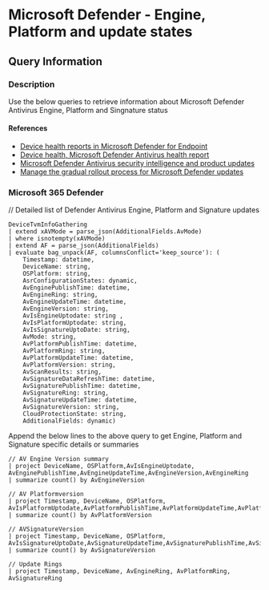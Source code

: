 # Microsoft Defender - Engine, Platform and update states

## Query Information

### Description

Use the below queries to retrieve information about Microsoft Defender Antivirus Engine, Platform and Singnature status

#### References

- [Device health reports in Microsoft Defender for Endpoint](https://learn.microsoft.com/en-us/microsoft-365/security/defender-endpoint/device-health-reports?view=o365-worldwide)
- [Device health, Microsoft Defender Antivirus health report](https://learn.microsoft.com/en-us/microsoft-365/security/defender-endpoint/device-health-microsoft-defender-antivirus-health?view=o365-worldwide#antivirus-security-intelligence-version-card)
- [Microsoft Defender Antivirus security intelligence and product updates](https://learn.microsoft.com/en-us/microsoft-365/security/defender-endpoint/microsoft-defender-antivirus-updates?view=o365-worldwide)
- [Manage the gradual rollout process for Microsoft Defender updates](https://learn.microsoft.com/en-us/microsoft-365/security/defender-endpoint/manage-gradual-rollout?view=o365-worldwide)

### Microsoft 365 Defender

// Detailed list of Defender Antivirus Engine, Platform and Signature updates

```kql
DeviceTvmInfoGathering
| extend xAVMode = parse_json(AdditionalFields.AvMode)
| where isnotempty(xAVMode)
| extend AF = parse_json(AdditionalFields)
| evaluate bag_unpack(AF, columnsConflict='keep_source'): (
    Timestamp: datetime, 
    DeviceName: string, 
    OSPlatform: string, 
    AsrConfigurationStates: dynamic, 
    AvEnginePublishTime: datetime, 
    AvEngineRing: string, 
    AvEngineUpdateTime: datetime,
    AvEngineVersion: string,
    AvIsEngineUptodate: string ,
    AvIsPlatformUptodate: string,
    AvIsSignatureUptoDate: string,
    AvMode: string,
    AvPlatformPublishTime: datetime,
    AvPlatformRing: string,
    AvPlatformUpdateTime: datetime,
    AvPlatformVersion: string,
    AvScanResults: string,
    AvSignatureDataRefreshTime: datetime, 
    AvSignaturePublishTime: datetime,
    AvSignatureRing: string,
    AvSignatureUpdateTime: datetime, 
    AvSignatureVersion: string,
    CloudProtectionState: string,
    AdditionalFields: dynamic)
```

Append the below lines to the above query to get Engine, Platform and Signature specific details or summaries

```kql
// AV Engine Version summary
| project DeviceName, OSPlatform,AvIsEngineUptodate, AvEnginePublishTime,AvEngineUpdateTime,AvEngineVersion,AvEngineRing
| summarize count() by AvEngineVersion
```

```kql
// AV Platformversion
| project Timestamp, DeviceName, OSPlatform, AvIsPlatformUptodate,AvPlatformPublishTime,AvPlatformUpdateTime,AvPlatformVersion,AvPlatformRing
| summarize count() by AvPlatformVersion
```

```kql
// AVSignatureVersion
| project Timestamp, DeviceName, OSPlatform, AvIsSignatureUptoDate,AvSignatureUpdateTime,AvSignaturePublishTime,AvSignatureDataRefreshTime,AvSignatureVersion,AvSignatureRing
| summarize count() by AvSignatureVersion
```

```kql
// Update Rings
| project Timestamp, DeviceName, AvEngineRing, AvPlatformRing, AvSignatureRing
```
